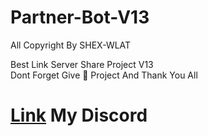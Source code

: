 # Partner-Bot-V13
All Copyright By SHEX-WLAT



Best Link Server Share Project V13  
Dont Forget Give 🌟 Project And Thank You All











# [Link](https://discord.gg/MRrStgspMv) My Discord 
